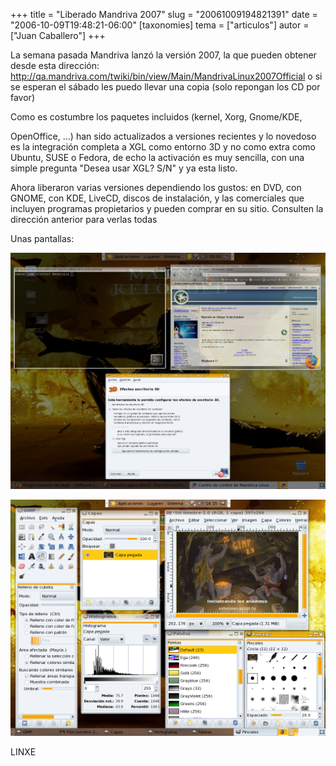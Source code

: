 +++
title = "Liberado Mandriva 2007"
slug = "20061009194821391"
date = "2006-10-09T19:48:21-06:00"
[taxonomies]
tema = ["articulos"]
autor = ["Juan Caballero"]
+++

La semana pasada Mandriva lanzó la versión 2007, la que pueden obtener desde
esta dirección:
<http://qa.mandriva.com/twiki/bin/view/Main/MandrivaLinux2007Official> o si se
esperan el sábado les puedo llevar una copia (solo repongan los CD por favor)

<!-- more --> Como es costumbre los paquetes incluidos (kernel, Xorg, Gnome/KDE,
OpenOffice, ...) han sido actualizados a versiones recientes y lo novedoso es la
integración completa a XGL como entorno 3D y no como extra como Ubuntu, SUSE
o Fedora, de echo la activación es muy sencilla, con una simple pregunta "Desea
usar XGL? S/N" y ya esta listo.

Ahora liberaron varias versiones dependiendo los gustos: en DVD, con GNOME, con
KDE, LiveCD, discos de instalación, y las comerciales que incluyen programas
propietarios y pueden comprar en su sitio. Consulten la dirección anterior para
verlas todas

Unas pantallas:

![Pantallazo 1](/static/images/20061009194821391_1_original.png)

![Pantallazo 2](/static/images/20061009194821391_2_original.png)

LINXE

